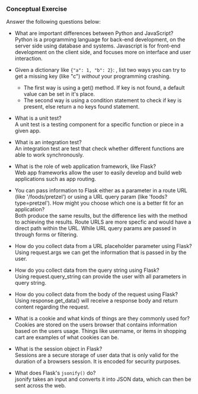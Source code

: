 ### Conceptual Exercise

Answer the following questions below:

- What are important differences between Python and JavaScript?  
  Python is a programming language for back-end development, on the server side using database and systems. Javascript is for front-end development on the client side, and focuses more on interface and user interaction.

- Given a dictionary like ``{"a": 1, "b": 2}``: , list two ways you
  can try to get a missing key (like "c") *without* your programming
  crashing.  
    * The first way is using a get() method. If key is not found, a default value can be set in it's place.
    * The second way is using a condition statement to check if key is present, else return a no keys found statement.

- What is a unit test?  
  A unit test is a testing component for a specific function or piece in a given app.

- What is an integration test?  
  An integration test are test that check whether different functions are able to work synchronously. 

- What is the role of web application framework, like Flask?  
  Web app frameworks allow the user to easily develop and build web applications such as app routing.

- You can pass information to Flask either as a parameter in a route URL
  (like '/foods/pretzel') or using a URL query param (like
  'foods?type=pretzel'). How might you choose which one is a better fit
  for an application?  
  Both produce the same results, but the difference lies with the method to achieving the results. Route URLS are more specfic and would have a direct path within the URL. While URL query params are passed in through forms or filtering.

- How do you collect data from a URL placeholder parameter using Flask?  
  Using request.args we can get the information that is passed in by the user.

- How do you collect data from the query string using Flask?  
  Using request.query_string can provide the user with all parameters in query string.

- How do you collect data from the body of the request using Flask?  
  Using response.get_data() will receive a response body and return content regarding the request.

- What is a cookie and what kinds of things are they commonly used for?  
  Cookies are stored on the users browser that contains information based on the users usage. Things like username, or items in shopping cart are examples of what cookies can be.

- What is the session object in Flask?  
  Sessions are a secure storage of user data that is only valid for the duration of a browsers session. It is encoded for security purposes.

- What does Flask's `jsonify()` do?  
  jsonify takes an input and converts it into JSON data, which can then be sent across the web.
